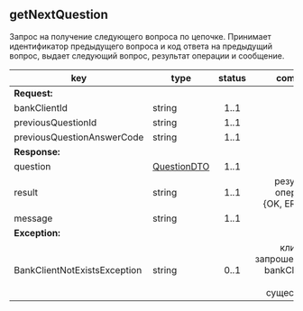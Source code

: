 ## getNextQuestion

Запрос на получение следующего вопроса по цепочке. Принимает идентификатор предыдущего вопроса и код ответа на предыдущий вопрос, выдает следующий вопрос, результат операции и сообщение.

key | type | status | comment
--- | ---- | :----: | ---:
**Request:** | | |
bankClientId | string | 1..1 | 
previousQuestionId | string | 1..1 | 
previousQuestionAnswerCode | string  | 1..1 | 
**Response:** | | |
question | [QuestionDTO](#questiondto) | 1..1 | 
result | string | 1..1 | результат операции {OK, ERROR} 
message | string | 1..1 | 
**Exception:** | | |
BankClientNotExistsException | string | 0..1 | клиент с запрошенным bankClientId не существует
